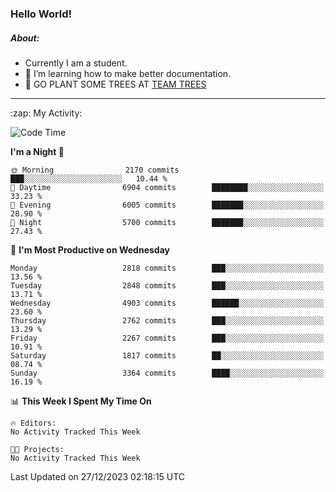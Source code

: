 ### Hello World!

##### About:
- Currently I am a student.
- 🌱 I’m learning how to make better documentation.
- 🌱 GO PLANT SOME TREES AT [TEAM TREES](https://teamtrees.org/)

---
  <summary>:zap: My Activity:</summary>
  
<!--START_SECTION:waka-->
![Code Time](http://img.shields.io/badge/Code%20Time-1%2C267%20hrs%2050%20mins-blue)

**I'm a Night 🦉** 

```text
🌞 Morning                2170 commits        ███░░░░░░░░░░░░░░░░░░░░░░   10.44 % 
🌆 Daytime                6904 commits        ████████░░░░░░░░░░░░░░░░░   33.23 % 
🌃 Evening                6005 commits        ███████░░░░░░░░░░░░░░░░░░   28.90 % 
🌙 Night                  5700 commits        ███████░░░░░░░░░░░░░░░░░░   27.43 % 
```
📅 **I'm Most Productive on Wednesday** 

```text
Monday                   2818 commits        ███░░░░░░░░░░░░░░░░░░░░░░   13.56 % 
Tuesday                  2848 commits        ███░░░░░░░░░░░░░░░░░░░░░░   13.71 % 
Wednesday                4903 commits        ██████░░░░░░░░░░░░░░░░░░░   23.60 % 
Thursday                 2762 commits        ███░░░░░░░░░░░░░░░░░░░░░░   13.29 % 
Friday                   2267 commits        ███░░░░░░░░░░░░░░░░░░░░░░   10.91 % 
Saturday                 1817 commits        ██░░░░░░░░░░░░░░░░░░░░░░░   08.74 % 
Sunday                   3364 commits        ████░░░░░░░░░░░░░░░░░░░░░   16.19 % 
```


📊 **This Week I Spent My Time On** 

```text
🔥 Editors: 
No Activity Tracked This Week

🐱‍💻 Projects: 
No Activity Tracked This Week
```


 Last Updated on 27/12/2023 02:18:15 UTC
<!--END_SECTION:waka-->

